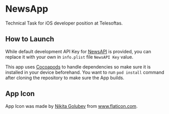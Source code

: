 # NewsApp

Technical Task for iOS developer position at Telesoftas.

## How to Launch

While default development API Key for [NewsAPI](https://newsapi.org) is provided, you can replace it with your own in `info.plist` file `NewsAPI Key` value.

This app uses [Cocoapods](https://cocoapods.org) to handle dependencies so make sure it is installed in your device beforehand. 
You want to run `pod install` command after cloning the repository to make sure the App builds.

## App Icon

App Icon was made by <a href="https://www.flaticon.com/authors/nikita-golubev" title="Nikita Golubev">Nikita Golubev</a> from <a href="https://www.flaticon.com/" title="Flaticon">www.flaticon.com</a>.
